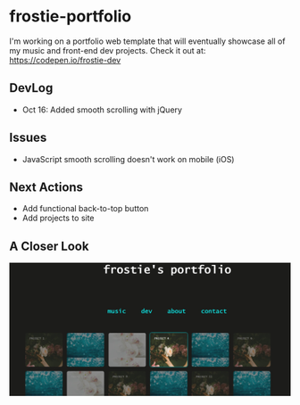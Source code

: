 # frostie-portfolio
I'm working on a portfolio web template that will eventually showcase all of my music and front-end dev projects. Check it out at: https://codepen.io/frostie-dev

## DevLog
- Oct 16: Added smooth scrolling with jQuery

## Issues
- JavaScript smooth scrolling doesn't work on mobile (iOS)

## Next Actions
- Add functional back-to-top button
- Add projects to site

## A Closer Look

![alt_text](https://github.com/frostie/frostie-portfolio/blob/master/frostie-portfolio.jpg)
